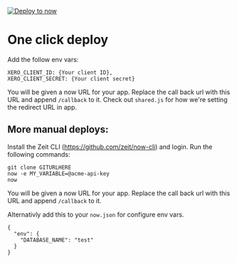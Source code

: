 [![Deploy to now](https://deploy.now.sh/static/button.svg)](https://deploy.now.sh/?repo=https://github.com/philals/sso-sample-zeit-now&env=XERO_CLIENT_ID&env=XERO_CLIENT_SECRET)

# One click deploy

Add the follow env vars:

```
XERO_CLIENT_ID: {Your client ID},
XERO_CLIENT_SECRET: {Your client secret}
```

You will be given a now URL for your app. Replace the call back url with this URL and append `/callback` to it. Check out `shared.js` for how we're setting the redirect URL in app.

## More manual deploys:

Install the Zeit CLI (https://github.com/zeit/now-cli) and login. Run the following commands:

```
git clone GITURLHERE
now -e MY_VARIABLE=@acme-api-key
now
```

You will be given a now URL for your app. Replace the call back url with this URL and append `/callback` to it.

Alternativly add this to your `now.json` for configure env vars.

```
{
  "env": {
    "DATABASE_NAME": "test"
  }
}
```